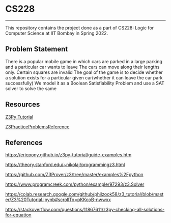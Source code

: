 # CS228
---
This repository contains the project done as a part of CS228: Logic for Computer Science at IIT Bombay in Spring 2022.

## Problem Statement

There is a popular mobile game in which cars are parked in a large parking and a particular car wants to leave
The cars can move along their lengths only. Certain squares are invalid
The goal of the game is to decide whether a solution exists for a particular given car(whether it can leave the car park successfully)
We model it as a Boolean Satisfiability Problem and use a SAT solver to solve the same

## Resources

[Z3Py Tutorial](https://ericpony.github.io/z3py-tutorial/guide-examples.htm)

[Z3PracticeProblemsReference](https://drive.google.com/drive/folders/1n56Nc8T1ti4MNwblXOnDWU1rm3msbk0C?usp=sharing)

## References

https://ericpony.github.io/z3py-tutorial/guide-examples.htm

https://theory.stanford.edu/~nikolaj/programmingz3.html

https://github.com/Z3Prover/z3/tree/master/examples%2Fpython

https://www.programcreek.com/python/example/97293/z3.Solver

https://colab.research.google.com/github/philzook58/z3_tutorial/blob/master/Z3%20Tutorial.ipynb#scrollTo=pKKcoB-nwwxx

https://stackoverflow.com/questions/11867611/z3py-checking-all-solutions-for-equation
